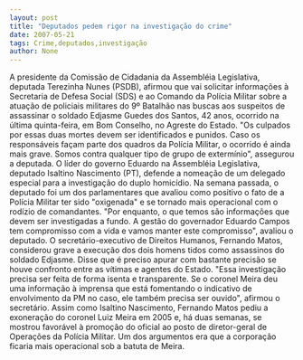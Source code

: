 ```yaml
---
layout: post
title: "Deputados pedem rigor na investigação do crime"
date: 2007-05-21
tags: Crime,deputados,investigação
author: None
---
```


A presidente da Comiss&atilde;o de Cidadania da Assembl&eacute;ia Legislativa, deputada Terezinha Nunes (PSDB), afirmou que vai solicitar informa&ccedil;&otilde;es &agrave; Secretaria de Defesa Social (SDS) e ao Comando da Pol&iacute;cia Militar sobre a atua&ccedil;&atilde;o de policiais militares do 9&ordm; Batalh&atilde;o nas buscas aos suspeitos de assassinar o soldado Edjasme Guedes dos Santos, 42 anos, ocorrido na &uacute;ltima quinta-feira, em Bom Conselho, no Agreste do Estado.
&quot;Os culpados por essas duas mortes devem ser identificados e punidos. Caso os respons&aacute;veis fa&ccedil;am parte dos quadros da Pol&iacute;cia Militar, o ocorrido &eacute; ainda mais grave. Somos contra qualquer tipo de grupo de exterm&iacute;nio&quot;, assegurou a deputada.
O l&iacute;der do governo Eduardo na Assembl&eacute;ia Legislativa, deputado Isaltino Nascimento (PT), defende a nomea&ccedil;&atilde;o de um delegado especial para a investiga&ccedil;&atilde;o do duplo homic&iacute;dio. Na semana passada, o deputado foi um dos parlamentares que avaliou como positivo o fato de a Pol&iacute;cia Militar ter sido &quot;oxigenada&quot; e se tornado mais operacional com o rod&iacute;zio de comandantes.
&quot;Por enquanto, o que temos s&atilde;o informa&ccedil;&otilde;es que devem ser investigadas a fundo. A gest&atilde;o do governador Eduardo Campos tem compromisso com a vida e vamos manter este compromisso&quot;, avaliou o deputado.
O secret&aacute;rio-executivo de Direitos Humanos, Fernando Matos, considerou grave a execu&ccedil;&atilde;o dos dois homens tidos como assassinos do soldado Edjasme. Disse que &eacute; preciso apurar com bastante precis&atilde;o se houve confronto entre as v&iacute;timas e agentes do Estado. &quot;Essa investiga&ccedil;&atilde;o precisa ser feita de forma isenta e transparente. Se o coronel Meira deu uma informa&ccedil;&atilde;o &agrave; imprensa que est&aacute; fomentando o indicativo de envolvimento da PM no caso, ele tamb&eacute;m precisa ser ouvido&quot;, afirmou o secret&aacute;rio.
Assim como Isaltino Nascimento, Fernando Matos pediu a exonera&ccedil;&atilde;o do coronel Luiz Meira em 2005 e, h&aacute; duas semanas, se mostrou favor&aacute;vel &agrave; promo&ccedil;&atilde;o do oficial ao posto de diretor-geral de Opera&ccedil;&otilde;es da Pol&iacute;cia Militar. Um dos argumentos era que a corpora&ccedil;&atilde;o ficaria mais operacional sob a batuta de Meira.
 